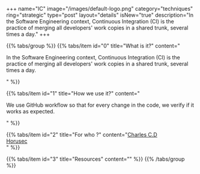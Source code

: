 +++
name="IC"
image="/images/default-logo.png"
category="techniques"
ring="strategic"
type="post"
layout="details"
isNew="true"
description="In the Software Engineering context, Continuous Integration (CI) is the practice of merging all developers' work copies in a shared trunk, several times a day."
+++

{{% tabs/group %}}
  {{% tabs/item id="0" title="What is it?" content="<p>In the Software Engineering context, Continuous Integration (CI) is the practice of merging all developers' work copies in a shared trunk, several times a day.</p>" %}}
  
  {{% tabs/item id="1" title="How we use it?" content="<p>We use GitHub workflow so that for every change in the code, we verify if it works as expected.</p>" %}}
  
  {{% tabs/item id="2" title="For who ?" content="<a href='https://charlescd.io/'>Charles C.D</a><br /><a href='https://horusec.io/site/'>Horusec</a><br />" %}}

  {{% tabs/item id="3" title="Resources" content="" %}}
{{% /tabs/group %}}
